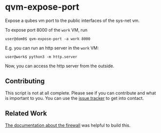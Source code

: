 # qvm-expose-port

Expose a qubes vm port to the public interfaces of the sys-net vm.

To expose port 8000 of the `work` VM, run

    user@dom0$ qvm-expose-port -a work 8000

E.g. you can run an http server in the `work` VM:

    user@work$ python3 -m http.server

Now, you can access the http server from the outside.

Contributing
------------

This script is not at all complete.
Please see if you can contribute and what is important to you.
You can use the [issue tracker][issues] to get into contact.

Related Work
------------

[The documentation about the firewall][firewall-docs] was helpful to build this.

[firewall-docs]: https://www.qubes-os.org/doc/firewall/
[issues]: https://github.com/niccokunzmann/qvm-expose-port/issues

